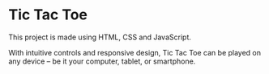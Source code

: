 # Tic Tac Toe
This project is made using HTML, CSS and JavaScript.


With intuitive controls and responsive design, Tic Tac Toe can be played on any device – be it your computer, tablet, or smartphone. 
